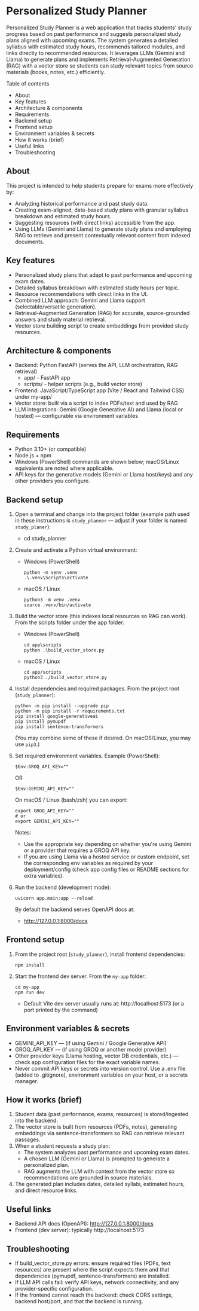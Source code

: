 # Personalized Study Planner

Personalized Study Planner is a web application that tracks students' study progress based on past performance and suggests personalized study plans aligned with upcoming exams. The system generates a detailed syllabus with estimated study hours, recommends tailored modules, and links directly to recommended resources. It leverages LLMs (Gemini and Llama) to generate plans and implements Retrieval-Augmented Generation (RAG) with a vector store so students can study relevant topics from source materials (books, notes, etc.) efficiently.

Table of contents
- About
- Key features
- Architecture & components
- Requirements
- Backend setup
- Frontend setup
- Environment variables & secrets
- How it works (brief)
- Useful links
- Troubleshooting

About
-------
This project is intended to help students prepare for exams more effectively by:
- Analyzing historical performance and past study data.
- Creating exam-aligned, date-based study plans with granular syllabus breakdown and estimated study hours.
- Suggesting resources (with direct links) accessible from the app.
- Using LLMs (Gemini and Llama) to generate study plans and employing RAG to retrieve and present contextually relevant content from indexed documents.

Key features
------------
- Personalized study plans that adapt to past performance and upcoming exam dates.
- Detailed syllabus breakdown with estimated study hours per topic.
- Resource recommendations with direct links in the UI.
- Combined LLM approach: Gemini and Llama support (selectable/versatile generation).
- Retrieval-Augmented Generation (RAG) for accurate, source-grounded answers and study material retrieval.
- Vector store building script to create embeddings from provided study resources.

Architecture & components
-------------------------
- Backend: Python FastAPI (serves the API, LLM orchestration, RAG retrieval)
  - app/ - FastAPI app
  - scripts/ - helper scripts (e.g., build vector store)
- Frontend: JavaScript/TypeScript app (Vite / React and Tailwind CSS) under my-app/
- Vector store: built via a script to index PDFs/text and used by RAG
- LLM integrations: Gemini (Google Generative AI) and Llama (local or hosted) — configurable via environment variables

Requirements
------------
- Python 3.10+ (or compatible)
- Node.js + npm
- Windows (PowerShell) commands are shown below; macOS/Linux equivalents are noted where applicable.
- API keys for the generative models (Gemini or Llama host/keys) and any other providers you configure.

Backend setup
-------------
1. Open a terminal and change into the project folder (example path used in these instructions is `study_planner` — adjust if your folder is named `study_planer`):
   - cd study_planner

2. Create and activate a Python virtual environment:
   - Windows (PowerShell)
     ```
     python -m venv .venv
     .\.venv\Scripts\activate
     ```
   - macOS / Linux
     ```
     python3 -m venv .venv
     source .venv/bin/activate
     ```

3. Build the vector store (this indexes local resources so RAG can work). From the scripts folder under the app folder:
   - Windows (PowerShell)
     ```
     cd app\scripts
     python .\build_vector_store.py
     ```
   - macOS / Linux
     ```
     cd app/scripts
     python3 ./build_vector_store.py
     ```

4. Install dependencies and required packages. From the project root (`study_planner`):
   ```
   python -m pip install --upgrade pip
   python -m pip install -r requirements.txt
   pip install google-generativeai
   pip install pymupdf
   pip install sentence-transformers
   ```
   (You may combine some of these if desired. On macOS/Linux, you may use `pip3`.)

5. Set required environment variables. Example (PowerShell):
   ```
   $Env:GROQ_API_KEY=""
   ```
   OR
   ```
   $Env:GEMINI_API_KEY=""
   ```
   On macOS / Linux (bash/zsh) you can export:
   ```
   export GROQ_API_KEY=""
   # or
   export GEMINI_API_KEY=""
   ```

   Notes:
   - Use the appropriate key depending on whether you're using Gemini or a provider that requires a GROQ API key.
   - If you are using Llama via a hosted service or custom endpoint, set the corresponding env variables as required by your deployment/config (check app config files or README sections for extra variables).

6. Run the backend (development mode):
   ```
   uvicorn app.main:app --reload
   ```
   By default the backend serves OpenAPI docs at:
   - http://127.0.0.1:8000/docs

Frontend setup
--------------
1. From the project root (`study_planner`), install frontend dependencies:
   ```
   npm install
   ```

2. Start the frontend dev server. From the `my-app` folder:
   ```
   cd my-app
   npm run dev
   ```
   - Default Vite dev server usually runs at: http://localhost:5173 (or a port printed by the command)

Environment variables & secrets
-------------------------------
- GEMINI_API_KEY — (if using Gemini / Google Generative API)
- GROQ_API_KEY — (if using GROQ or another model provider)
- Other provider keys (Llama hosting, vector DB credentials, etc.) — check app configuration files for the exact variable names.
- Never commit API keys or secrets into version control. Use a .env file (added to .gitignore), environment variables on your host, or a secrets manager.

How it works (brief)
--------------------
1. Student data (past performance, exams, resources) is stored/ingested into the backend.
2. The vector store is built from resources (PDFs, notes), generating embeddings via sentence-transformers so RAG can retrieve relevant passages.
3. When a student requests a study plan:
   - The system analyzes past performance and upcoming exam dates.
   - A chosen LLM (Gemini or Llama) is prompted to generate a personalized plan.
   - RAG augments the LLM with context from the vector store so recommendations are grounded in source materials.
4. The generated plan includes dates, detailed syllabi, estimated hours, and direct resource links.

Useful links
------------
- Backend API docs (OpenAPI): http://127.0.0.1:8000/docs
- Frontend (dev server): typically http://localhost:5173

Troubleshooting
---------------
- If build_vector_store.py errors: ensure required files (PDFs, text resources) are present where the script expects them and that dependencies (pymupdf, sentence-transformers) are installed.
- If LLM API calls fail: verify API keys, network connectivity, and any provider-specific configuration.
- If the frontend cannot reach the backend: check CORS settings, backend host/port, and that the backend is running.

